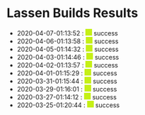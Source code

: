 # Lassen Builds Results

 - 2020-04-07-01:13:52 : ![green](./images/green.png) success
 - 2020-04-06-01:13:58 : ![green](./images/green.png) success
 - 2020-04-05-01:14:32 : ![green](./images/green.png) success
 - 2020-04-03-01:14:46 : ![green](./images/green.png) success
 - 2020-04-02-01:13:57 : ![green](./images/green.png) success
 - 2020-04-01-01:15:29 : ![green](./images/green.png) success
 - 2020-03-31-01:15:44 : ![green](./images/green.png) success
 - 2020-03-29-01:16:01 : ![green](./images/green.png) success
 - 2020-03-27-01:14:12 : ![green](./images/green.png) success
 - 2020-03-25-01:20:44 : ![green](./images/green.png) success
